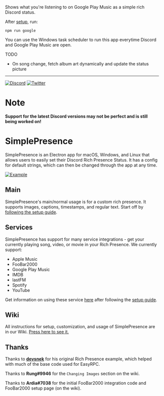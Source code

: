 
Shows what you're listening to on Google Play Music as a simple rich Discord status.

After [setup](https://github.com/justJS/SimplePresence/wiki/setup), run:

`npm run google`

 You can use the Windows task scheduler to run this app everytime Discord and Google Play Music are open.

 TODO
 - On song change, fetch album art dynamically and update the status picture

---

[![Discord](https://img.shields.io/discord/268970339948691456.svg?style=flat-square&colorB=7289DA)](https://discord.gg/js)
[![Twitter](https://img.shields.io/badge/twitter-003087.svg?style=flat-square)](https://twitter.com/justjs_dev)

# Note
**Support for the latest Discord versions may not be perfect and is still being worked on!**

# SimplePresence
SimplePresence is an Electron app for macOS, Windows, and Linux that allows users to easily set their Discord Rich Presence Status.
It has a config for default strings, which can then be changed through the app at any time.

[![Example](example.png)]()

## Main
SimplePresence's main/normal usage is for a custom rich presence. It supports images, captions, timestamps, and regular text. Start off by [following the setup guide](https://github.com/justdotJS/SimplePresence/wiki/setup).

## Services
SimplePresence has support for many service integrations - get your currently playing song, video, or movie in your Rich Presence. We currently support:
- Apple Music
- FooBar2000
- Google Play Music
- IMDB
- lastFM
- Spotify
- YouTube

Get information on using these service [here](https://github.com/justdotJS/SimplePresence/wiki/Services) after following the [setup guide](https://github.com/justdotJS/SimplePresence/wiki/setup).

## Wiki
All instructions for setup, customization, and usage of SimplePresence are in our Wiki. [Press here to see it.](https://github.com/justdotJS/SimplePresence/wiki/)

## Thanks
Thanks to **[devsnek](https://github.com/devsnek)** for his original Rich Presence example, which helped with much of the base code used for EasyRPC.

Thanks to **Rung#9946** for the `Changing Images` section on the wiki.

Thanks to **Ardia#7038** for the initial FooBar2000 integration code and FooBar2000 setup page (on the wiki).
